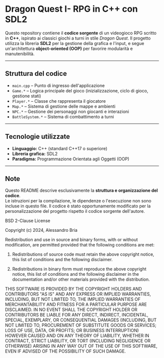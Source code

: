# Dragon Quest I- RPG in C++ con SDL2

Questo repository contiene il **codice sorgente** di un videogioco RPG scritto in **C++**, ispirato ai classici giochi a turni in stile *Dragon Quest*. Il progetto utilizza la libreria **SDL2** per la gestione della grafica e l'input, e segue un'architettura **object-oriented (OOP)** per favorire modularità e manutenibilità.

---

## Struttura del codice

- `main.cpp` – Punto di ingresso dell'applicazione
- `Game.*` – Logica principale del gioco (inizializzazione, ciclo di gioco, gestione stati)
- `Player.*` – Classe che rappresenta il giocatore
- `Map.*` – Sistema di gestione delle mappe e ambienti
- `NPC.*` – Gestione dei personaggi non giocanti e interazioni
- `BattleSystem.*` – Sistema di combattimento a turni

---

## Tecnologie utilizzate

- **Linguaggio:** C++ (standard C++17 o superiore)  
- **Libreria grafica:** SDL2  
- **Paradigma:** Programmazione Orientata agli Oggetti (OOP)

---

## Note

Questo README descrive esclusivamente la **struttura e organizzazione del codice**.  
Le istruzioni per la compilazione, le dipendenze o l'esecuzione non sono incluse in questo file.
Il codice è stato opportunamente modificato per la personalizzazione del progetto rispetto il codice
sorgente dell'autore.

BSD 2-Clause License

Copyright (c) 2024, Alessandro Bria

Redistribution and use in source and binary forms, with or without
modification, are permitted provided that the following conditions are met:

1. Redistributions of source code must retain the above copyright notice, this
   list of conditions and the following disclaimer.

2. Redistributions in binary form must reproduce the above copyright notice,
   this list of conditions and the following disclaimer in the documentation
   and/or other materials provided with the distribution.

THIS SOFTWARE IS PROVIDED BY THE COPYRIGHT HOLDERS AND CONTRIBUTORS "AS IS"
AND ANY EXPRESS OR IMPLIED WARRANTIES, INCLUDING, BUT NOT LIMITED TO, THE
IMPLIED WARRANTIES OF MERCHANTABILITY AND FITNESS FOR A PARTICULAR PURPOSE ARE
DISCLAIMED. IN NO EVENT SHALL THE COPYRIGHT HOLDER OR CONTRIBUTORS BE LIABLE
FOR ANY DIRECT, INDIRECT, INCIDENTAL, SPECIAL, EXEMPLARY, OR CONSEQUENTIAL
DAMAGES (INCLUDING, BUT NOT LIMITED TO, PROCUREMENT OF SUBSTITUTE GOODS OR
SERVICES; LOSS OF USE, DATA, OR PROFITS; OR BUSINESS INTERRUPTION) HOWEVER
CAUSED AND ON ANY THEORY OF LIABILITY, WHETHER IN CONTRACT, STRICT LIABILITY,
OR TORT (INCLUDING NEGLIGENCE OR OTHERWISE) ARISING IN ANY WAY OUT OF THE USE
OF THIS SOFTWARE, EVEN IF ADVISED OF THE POSSIBILITY OF SUCH DAMAGE.
